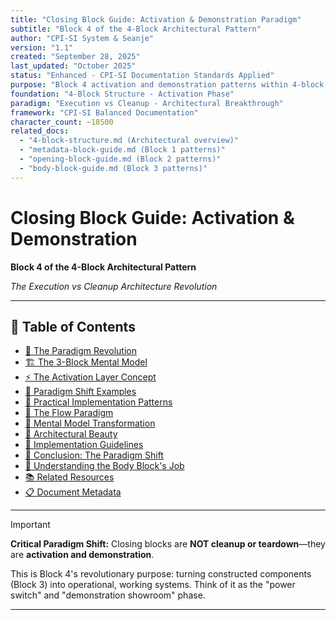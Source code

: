 ```yaml
---
title: "Closing Block Guide: Activation & Demonstration Paradigm"
subtitle: "Block 4 of the 4-Block Architectural Pattern"
author: "CPI-SI System & Seanje"
version: "1.1"
created: "September 28, 2025"
last_updated: "October 2025"
status: "Enhanced - CPI-SI Documentation Standards Applied"
purpose: "Block 4 activation and demonstration patterns within 4-block architecture"
foundation: "4-Block Structure - Activation Phase"
paradigm: "Execution vs Cleanup - Architectural Breakthrough"
framework: "CPI-SI Balanced Documentation"
character_count: ~18500
related_docs:
  - "4-block-structure.md (Architectural overview)"
  - "metadata-block-guide.md (Block 1 patterns)"
  - "opening-block-guide.md (Block 2 patterns)"
  - "body-block-guide.md (Block 3 patterns)"
---
```


# Closing Block Guide: Activation & Demonstration

**Block 4 of the 4-Block Architectural Pattern**

*The Execution vs Cleanup Architecture Revolution*

---

## 📖 Table of Contents

- [🚀 The Paradigm Revolution](#-the-paradigm-revolution)
- [🏗️ The 3-Block Mental Model](#️-the-3-block-mental-model)
- [⚡ The Activation Layer Concept](#-the-activation-layer-concept)
- [🎯 Paradigm Shift Examples](#-paradigm-shift-examples)
- [🔧 Practical Implementation Patterns](#-practical-implementation-patterns)
- [🌊 The Flow Paradigm](#-the-flow-paradigm)
- [🔄 Mental Model Transformation](#-mental-model-transformation)
- [🎨 Architectural Beauty](#-architectural-beauty)
- [🚀 Implementation Guidelines](#-implementation-guidelines)
- [🌟 Conclusion: The Paradigm Shift](#-conclusion-the-paradigm-shift)
- [🔮 Understanding the Body Block's Job](#-understanding-the-body-blocks-job)
- [📚 Related Resources](#-related-resources)
- [📋 Document Metadata](#-document-metadata)

---

> [!IMPORTANT]
> **Critical Paradigm Shift:** Closing blocks are **NOT cleanup or teardown**—they are **activation and demonstration**.
>
> This is Block 4's revolutionary purpose: turning constructed components (Block 3) into operational, working systems. Think of it as the "power switch" and "demonstration showroom" phase.

---

